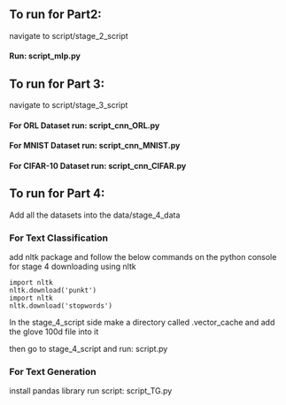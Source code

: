 ## To run for Part2:

navigate to script/stage_2_script

#### Run: script_mlp.py

## To run for Part 3:

navigate to script/stage_3_script
#### For ORL Dataset run: script_cnn_ORL.py
#### For MNIST Dataset run: script_cnn_MNIST.py
#### For CIFAR-10 Dataset run: script_cnn_CIFAR.py

## To run for Part 4:
Add all the datasets into the data/stage_4_data
### For Text Classification
add nltk package and follow the below commands on the python console
for stage 4 downloading using nltk
```
import nltk
nltk.download('punkt')
import nltk
nltk.download('stopwords')
```
In the stage_4_script side make a directory called .vector_cache and add the glove 100d file into it

then go to stage_4_script and run: script.py

### For Text Generation
install pandas library
run script: script_TG.py
